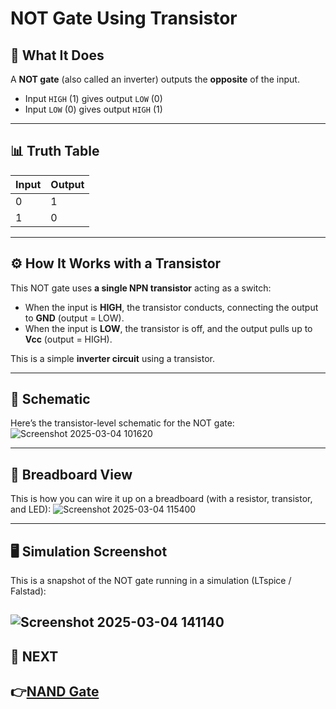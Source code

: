# NOT Gate Using Transistor

## 📝 What It Does

A **NOT gate** (also called an inverter) outputs the **opposite** of the input.

- Input `HIGH` (1) gives output `LOW` (0)
- Input `LOW` (0) gives output `HIGH` (1)

---

## 📊 Truth Table

| Input | Output |
|--|--|
| 0 | 1 |
| 1 | 0 |

---

## ⚙️ How It Works with a Transistor

This NOT gate uses **a single NPN transistor** acting as a switch:

- When the input is **HIGH**, the transistor conducts, connecting the output to **GND** (output = LOW).
- When the input is **LOW**, the transistor is off, and the output pulls up to **Vcc** (output = HIGH).

This is a simple **inverter circuit** using a transistor.

---

## 📐 Schematic

Here’s the transistor-level schematic for the NOT gate:
![Screenshot 2025-03-04 101620](https://github.com/user-attachments/assets/ac427f9b-8725-44fd-bf8c-dad35a50e595)


---

## 🔌 Breadboard View

This is how you can wire it up on a breadboard (with a resistor, transistor, and LED):
![Screenshot 2025-03-04 115400](https://github.com/user-attachments/assets/c08ee53d-4dee-4a55-a996-3faf488c1191)


---

## 🖥️ Simulation Screenshot

This is a snapshot of the NOT gate running in a simulation (LTspice / Falstad):


![Screenshot 2025-03-04 141140](https://github.com/user-attachments/assets/e563507f-c887-49b1-a646-82019f96dadb)
---



## 🔹 NEXT  
**👉[NAND Gate](../NAND_Gate)**
---
